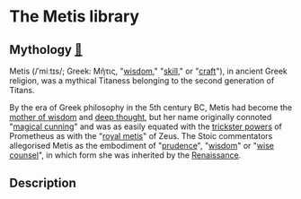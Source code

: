 # The Metis library

## Mythology [🔗](https://en.wikipedia.org/wiki/Metis_(mythology))
Metis (/ˈmiːtɪs/; Greek: Μῆτις, "<ins>wisdom</ins>," "<ins>skill</ins>," or "<ins>craft</ins>"), in ancient Greek religion, was a mythical Titaness belonging to the second generation of Titans.

By the era of Greek philosophy in the 5th century BC, Metis had become the <ins>mother of wisdom</ins> and <ins>deep thought</ins>, but her name originally connoted "<ins>magical cunning</ins>" and was as easily equated with the <ins>trickster powers</ins> of Prometheus as with the "[royal metis](https://en.wikipedia.org/wiki/Metis_(mythology)#cite_note-Brown-1)" of Zeus. The Stoic commentators allegorised Metis as the embodiment of "<ins>prudence</ins>", "<ins>wisdom</ins>" or "<ins>wise counsel</ins>", in which form she was inherited by the [Renaissance](https://en.wikipedia.org/wiki/Metis_(mythology)#cite_note-2).

## Description
 
